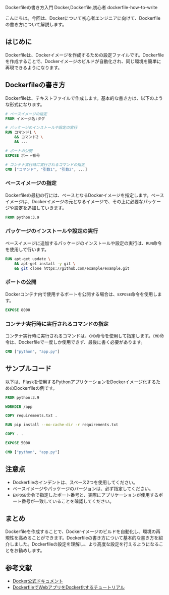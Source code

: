 Dockerfileの書き方入門
Docker,Dockerfile,初心者
dockerfile-how-to-write

こんにちは。今回は、Dockerについて初心者エンジニアに向けて、Dockerfileの書き方について解説します。

## はじめに

Dockerfileは、Dockerイメージを作成するための設定ファイルです。Dockerfileを作成することで、Dockerイメージのビルドが自動化され、同じ環境を簡単に再現できるようになります。

## Dockerfileの書き方

Dockerfileは、テキストファイルで作成します。基本的な書き方は、以下のような形式になります。

```Dockerfile
# ベースイメージの指定
FROM イメージ名:タグ

# パッケージのインストールや設定の実行
RUN コマンド1 \
    && コマンド2 \
    && ...

# ポートの公開
EXPOSE ポート番号

# コンテナ実行時に実行されるコマンドの指定
CMD ["コマンド", "引数1", "引数2", ...]
```

### ベースイメージの指定

Dockerfileの最初の行には、ベースとなるDockerイメージを指定します。ベースイメージは、Dockerイメージの元となるイメージで、その上に必要なパッケージや設定を追加していきます。

```Dockerfile
FROM python:3.9
```

### パッケージのインストールや設定の実行

ベースイメージに追加するパッケージのインストールや設定の実行は、`RUN`命令を使用して行います。

```Dockerfile
RUN apt-get update \
    && apt-get install -y git \
    && git clone https://github.com/example/example.git
```

### ポートの公開

Dockerコンテナ内で使用するポートを公開する場合は、`EXPOSE`命令を使用します。

```Dockerfile
EXPOSE 8000
```

### コンテナ実行時に実行されるコマンドの指定

コンテナ実行時に実行されるコマンドは、`CMD`命令を使用して指定します。`CMD`命令は、Dockerfileで一度しか使用できず、最後に書く必要があります。

```Dockerfile
CMD ["python", "app.py"]
```

## サンプルコード

以下は、Flaskを使用するPythonアプリケーションをDockerイメージ化するためのDockerfileの例です。

```Dockerfile
FROM python:3.9

WORKDIR /app

COPY requirements.txt .

RUN pip install --no-cache-dir -r requirements.txt

COPY . .

EXPOSE 5000

CMD ["python", "app.py"]
```

## 注意点

- Dockerfileのインデントは、スペース2つを使用してください。
- ベースイメージやパッケージのバージョンは、必ず指定してください。
- `EXPOSE`命令で指定したポート番号と、実際にアプリケーションが使用するポート番号が一致していることを確認してください。

## まとめ

Dockerfileを作成することで、Dockerイメージのビルドを自動化し、環境の再現性を高めることができます。Dockerfileの書き方について基本的な書き方を紹介しました。Dockerfileの設定を理解し、より高度な設定を行えるようになることをお勧めします。

## 参考文献

- [Docker公式ドキュメント](https://docs.docker.com/engine/reference/builder/)
- [DockerfileでWebアプリをDocker化するチュートリアル](https://qiita.com/ksh-fthr/items/9fcf0200d6d99f6b2f4c)
